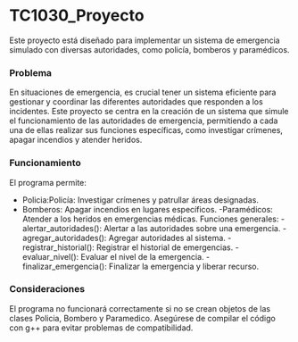 # TC1030_Proyecto

Este proyecto está diseñado para implementar un sistema de emergencia simulado con diversas autoridades, como policía, bomberos y paramédicos.

### Problema
En situaciones de emergencia, es crucial tener un sistema eficiente para gestionar y coordinar las diferentes autoridades que responden a los incidentes. Este proyecto se centra en la creación de un sistema que simule el funcionamiento de las autoridades de emergencia, permitiendo a cada una de ellas realizar sus funciones específicas, como investigar crímenes, apagar incendios y atender heridos.
### Funcionamiento
El programa permite:

 - Policia:Policía: Investigar crímenes y patrullar áreas designadas.
 - Bomberos: Apagar incendios en lugares específicos.
  -Paramédicos: Atender a los heridos en emergencias médicas.
Funciones generales:
  -alertar_autoridades(): Alertar a las autoridades sobre una emergencia.
  -agregar_autoridades(): Agregar autoridades al sistema.
  -registrar_historial(): Registrar el historial de emergencias.
  -evaluar_nivel(): Evaluar el nivel de la emergencia.
  -finalizar_emergencia(): Finalizar la emergencia y liberar recurso.

 
### Consideraciones
El programa no funcionará correctamente si no se crean objetos de las clases Policia, Bombero y Paramedico. 
Asegúrese de compilar el código con g++ para evitar problemas de compatibilidad.
